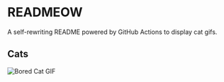 # READMEOW

A self-rewriting README powered by GitHub Actions to display cat gifs.

## Cats

![Bored Cat GIF](https://media0.giphy.com/media/v1.Y2lkPTlhY2QwMmRhaXplMTRtNmUyMjRwYWNxaDg5c2RwOXV1MTdkdjRoaHBsbWJ5OGp1NiZlcD12MV9naWZzX3NlYXJjaCZjdD1n/mlvseq9yvZhba/200.gif)
